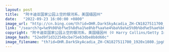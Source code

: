 ```yaml
---
layout: post
title:  "阿卡迪亚国家公园上空的银河系，美国缅因州"
date:   "2022-09-23 16:00:00 +0800"
image_url: "http://cn.bing.com/th?id=OHR.DarkSkyAcadia_ZH-CN1827511700_1920x1080.jpg&rf=LaDigue_1920x1080.jpg&pid=hp"
link: "/search?q=%e9%98%bf%e5%8d%a1%e8%bf%aa%e4%ba%9a%e5%9b%bd%e5%ae%b6%e5%85%ac%e5%9b%ad&form=hpcapt&mkt=zh-cn"
copyright: "阿卡迪亚国家公园上空的银河系，美国缅因州 (© Harry Collins/Getty Images)"
image_hash: "52ed9f1d32254bcbe75e63dbe8b8d60c"
image_filename: "th?id=OHR.DarkSkyAcadia_ZH-CN1827511700_1920x1080.jpg&rf=LaDigue_1920x1080.jpg&pid=hp"
---
```

